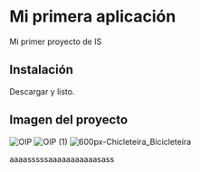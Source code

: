 # Mi primera aplicación

Mi primer proyecto de IS

## Instalación
Descargar y listo.

## Imagen del proyecto
![OIP](https://github.com/user-attachments/assets/5127ee25-0ef5-4d88-8c83-423e68561b14)
![OIP (1)](https://github.com/user-attachments/assets/f3081ae1-c40d-4ea1-be3e-d5631a7cd96d)
![600px-Chicleteira_Bicicleteira](https://github.com/user-attachments/assets/8895a2a2-a78e-4cf7-a667-710a7ebe7311)

aaaasssssaaaaaaaaaaasass
